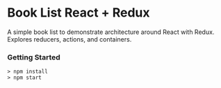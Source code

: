 # Book List React + Redux

A simple book list to demonstrate architecture around React with Redux. Explores reducers, actions, and containers. 

### Getting Started

```
> npm install
> npm start
```
    